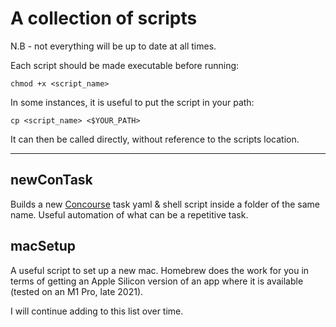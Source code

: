 # A collection of scripts
N.B - not everything will be up to date at all times.

Each script should be made executable before running:

```
chmod +x <script_name>
```

In some instances, it is useful to put the script in your path:

```
cp <script_name> <$YOUR_PATH>
```

It can then be called directly, without reference to the scripts location.

---

## newConTask
Builds a new [Concourse](https://github.com/concourse/concourse) task yaml & shell script inside a folder of the same name. Useful automation of what can be a repetitive task.

## macSetup
A useful script to set up a new mac. Homebrew does the work for you in terms of getting an Apple Silicon version of an app where it is available (tested on an M1 Pro, late 2021).

I will continue adding to this list over time.
